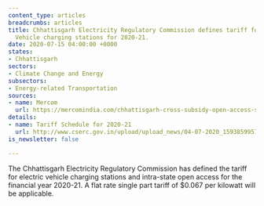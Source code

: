 ```yaml
---
content_type: articles
breadcrumbs: articles
title: Chhattisgarh Electricity Regulatory Commission defines tariff for Electric
  Vehicle charging stations for 2020-21.
date: 2020-07-15 04:00:00 +0000
states:
- Chhattisgarh
sectors:
- Climate Change and Energy
subsectors:
- Energy-related Transportation
sources:
- name: Mercom
  url: https://mercomindia.com/chhattisgarh-cross-subsidy-open-access-solar/
details:
- name: Tariff Schedule for 2020-21
  url: http://www.cserc.gov.in/upload/upload_news/04-07-2020_15938599571.pdf
is_newsletter: false

---
```

The Chhattisgarh Electricity Regulatory Commission has defined the tariff for electric vehicle charging stations and intra-state open access for the financial year 2020-21. A flat rate single part tariff of $0.067 per kilowatt will be applicable.
